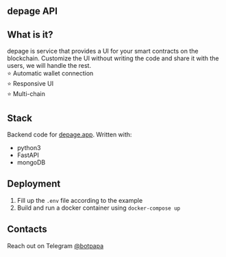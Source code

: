 depage API
---

## What is it?
depage is service that provides a UI for your smart contracts on the blockchain. Customize the UI without writing the 
code and share it with the users, we will handle the rest.  
⭐️ Automatic wallet connection  
⭐️ Responsive UI  
⭐️ Multi-chain


## Stack
Backend code for [depage.app](https://depage.app). Written with:
- python3
- FastAPI
- mongoDB

## Deployment
1. Fill up the `.env` file according to the example
2. Build and run a docker container using `docker-compose up`

## Contacts
Reach out on Telegram [@botpapa](https://t.me/botpapa)
